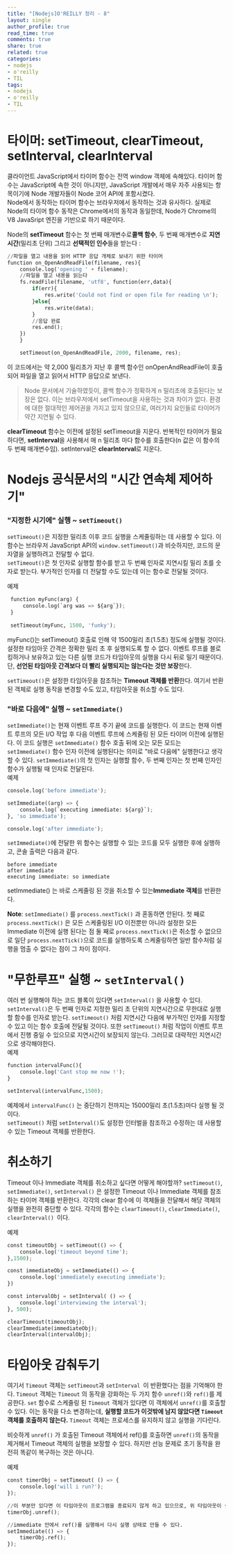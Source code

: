 ```yaml
---
title: "[Nodejs]O'REILLY 정리 - 8"
layout: single
author_profile: true
read_time: true
comments: true
share: true
related: true
categories:
- nodejs
- o'reilly
- TIL
tags:
- nodejs
- o'reilly
- TIL
---
```


# 타이머: setTimeout, clearTimeout, setInterval, clearInterval
클라이언트 JavaScript에서 타이머 함수는 전역 window 객체에 속해있다. 타이머 함수는 JavaScript에 속한 것이 아니지만, JavaScript 개발에서 매우 자주 사용되는 항목이기에 Node 개발자들이 Node 코어 API에 포함시켰다.   
Node에서 동작하는 타이머 함수는 브라우저에서 동작하는 것과 유사하다. 실제로 Node의 타이머 함수 동작은 Chrome에서의 동작과 동일한데, Node가 Chrome의 V8 JavaSript 엔진을 기반으로 하기 때문이다.   

Node의 **setTimeout** 함수는 첫 번째 매개변수로**콜백 함수**, 두 번째 매개변수로 **지연 시간**(밀리초 단위) 그리고 **선택적인 인수**들을 받는다 :   
```python
//파일을 열고 내용을 읽어 HTTP 응답 개체로 보내기 위한 타이머
function on_OpenAndReadFile(filename, res){
    console.log('opening ' + filename);
    //파일을 열고 내용을 읽는다
    fs.readFile(filename, 'utf8', function(err,data){
        if(err){
            res.write('Could not find or open file for reading \n');
        }else{
            res.write(data);
        }
        //응답 완료
        res.end();
    })
	}

    setTimeout(on_OpenAndReadFile, 2000, filename, res);

```
이 코드에서는 약 2,000 밀리초가 지난 후 콜백 함수인 onOpenAndReadFile이 호출되어 파일을 열고 읽어서 HTTP 응답으로 보낸다.

> Node 문서에서 기술하였듯이, 콜백 함수가 정확하게 n 밀리초에 호출된다는 보장은 없다. 이는 브라우저에서 setTimeout을 사용하는 것과 차이가 없다. 환경에 대한 절대적인 제어권을 가지고 있지 않으므로, 여러가지 요인들로 타이머가 약간 지연될 수 있다.

**clearTimeout** 함수는 이전에 설정된 setTimeout을 지운다. 반복적인 타이머가 필요하다면, **setInterval**을 사용해서 매 n 밀리초 마다 함수를 호출한다(n 값은 이 함수의 두 번째 매개변수임). setInterval은 **clearInterval**로 지운다.

# Nodejs 공식문서의 "시간 연속체 제어하기"
### "지정한 시기에" 실행 ~ `setTimeout()`

 `setTimeout()`은 지정한 밀리초 이후 코드 실행을 스케줄링하는 데 사용할 수 있다. 이 함수는 브라우저 JavaScript API의 `window.setTimeout()`과 비슷하지만, 코드의 문자열을 실행하려고 전달할 수 없다.   
 `setTimeout()`은 첫 인자로 실행할 함수를 받고 두 번째 인자로 지연시킬 밀리 초를 숫자로 받는다. 부가적인 인자를 더 전달할 수도 있는데 이는 함수로 전달될 것이다.
 
 예제
```python
 function myFunc(arg) {
	 console.log(`arg was => ${arg`});
 }
 
 setTimeout(myFunc, 1500, 'funky');
```
myFunc()는 setTimeout() 호출로 인해 약 1500밀리 초(1.5초) 정도에 실행될 것이다.    
설정한 타임아웃 간격은 정확한 밀리 초 후 실행되도록 할 수 없다. 이벤트 루프를 블로킹하거나 보유하고 있는 다른 실행 코드가 타임아웃의 실행을 다시 뒤로 밀기 때문이다. 단, **선언된 타임아웃 간격보다 더 빨리 실행되지는 않는다는 것만 보장**한다.   

 `setTimeout()`은 설정한 타임아웃을 참조하는 **Timeout 객체를 반환**한다. 여기서 반환된 객체로 실행 동작을 변경할 수도 있고, 타임아웃을 취소할 수도 있다.
 
### "바로 다음에" 실행 ~ `setImmediate()`
`setImmediate()`는 현재 이벤트 루프 주기 끝에 코드를 실행한다. 이 코드는 현재 이벤트 루프의 모든 I/O 작업 후 다음 이벤트 루프에 스케줄링 된 모든 타이머 이전에 실행된다. 이 코드 실행은 `setImmediate()` 함수 호출 뒤에 오는 모든 모드는 `setImmediate()` 함수 인자 이전에 실행된다는 의미로 "바로 다음에" 실행한다고 생각할 수 있다.
`setImmediate()`의 첫 인자는 실행할 함수, 두 번째 인자는 첫 번째 인자인 함수가 실행될 때 인자로 전달된다.   
예제
```python
console.log('before immediate');

setImmediate((arg) => {
	console.log(`executing immediate: ${arg}`);
}, 'so immediate');

console.log('after immediate');
```
 `setImmediate()`에 전달한 위 함수는 실행할 수 있는 코드를 모두 실행한 후에 실행하고, 콘솔 출력은 다음과 같다.
```
before immediate
after immediate
executing immediate: so immediate
```
setImmediate() 는 바로 스케줄링 된 것을 취소할 수 있는**Immediate 객체**를 반환한다.
   
**Note**:  `setImmediate()` 를 `process.nextTick()` 과 혼동하면 안된다. 첫 째로 `process.nextTick()` 은 모든 스케줄링된 I/O 이전뿐만 아니라 설정한 모든 Immediate 이전에 실행 된다는 점 둘 째로 `process.nextTick()`은 취소할 수 없으므로 일단 `process.nextTick()`으로 코드를 실행하도록 스케줄링하면 일반 함수처럼 실행을 멈출 수 없다는 점이 그 차이 점이다.

# "무한루프" 실행 ~ `setInterval()`
여러 번 실행해야 하는 코드 블록이 있다면 `setInterval()` 을 사용할 수 있다. `setInterval()`은 두 번째 인자로 지정한 밀리 초 단위의 지연시간으로 무한대로 실행할 함수를 인자로 받는다. `setTimeout()` 처럼 지연시간 다음에 부가적인 인자를 지정할 수 있고 이는 함수 호출에 전달될 것이다. 또한 `setTimeout()` 처럼 작업이 이벤트 루프에서 진행 중일 수 있으므로 지연시간이 보장되지 않는다. 그러므로 대략적인 지연시간으로 생각해야한다.   
예제
```python
function intervalFunc(){
	console.log('Cant stop me now !');
}

setInterval(intervalFunc,1500);
```
예제에서 `intervalFunc()` 는 중단하기 전까지는 15000밀리 초(1.5초)마다 실행 될 것이다.   
`setTimeout()` 처럼 `setInterval()`도 설정한 인터벌을 참조하고 수정하는 데 사용할 수 있는 Timeout 객체를 반환한다.

# 취소하기
Timeout 이나 Immediate 객체를 취소하고 싶다면 어떻게 해야할까? `setTimeout()`, `setImmediate()`, `setInterval()` 은 설정한 Timeout 이나 Immediate 객체를 참조하는 타이머 객체를 반환한다. 각각의 clear 함수에 이 객체들을 전달해서 해당 객체의 실행을 완전히 중단할 수 있다. 각각의 함수는 `clearTimeout()`, `clearImmediate()`, `clearInterval() `이다.

예제

```python
const timeoutObj = setTimeout(() => {
	console.log('timeout beyond time');
},1500);

const immediateObj = setImmediate(() => {
	console.log('immediately executing immediate');
})

const intervalObj = setInterval( () => {
	console.log('interviewing the interval');
}, 500);

clearTimeout(timeoutObj);
clearImmediate(immediateObj);
clearInterval(intervalObj);
```

# 타임아웃 감춰두기
여기서 `Timeout` 객체는 `setTimeout`과 `setInterval `이 반환했다는 점을 기억해야 한다.  `Timeout`  객체는  `Timeout` 의 동작을 강화하는 두 가지 함수 `unref()`와 `ref()`를 제공한다. `set` 함수로 스케줄링 된 `Timeout` 객체가 있다면 이 객체에서 `unref()`를 호출할 수 있다. 이는 동작을 다소 변경하는데, **실행할 코드가 이것밖에 남지 않았다면 `Timeout` 객체를 호출하지 않는다.** `Timeout` 객체는 프로세스를 유지하지 않고 실행을 기다린다.   

비슷하게 `unref()` 가 호출된 Timeout 객체에서 ref()를 호출하면 `unref()`의 동작을 제거해서 Timeout 객체의 실행을 보장할 수 있다. 하지만 선능 문제로 초기 동작을 완전히 똑같이 복구하는 것은 아니다.   

예제
```python
const timerObj = setTimeout( () => {
	console.log('will i run?');
});

//이 부분만 있다면 이 타임아웃이 프로그램을 종료되지 않게 하고 있으므로, 위 타임아웃이 실행되지 않게 한다.
timerObj.unref();

//immediate 안에서 ref()를 실행해서 다시 실행 상태로 만들 수 있다.
setImmediate(() => {
	timerObj.ref();
});
```
